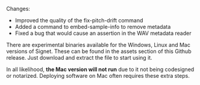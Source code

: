Changes:
- Improved the quality of the fix-pitch-drift command
- Added a command to embed-sample-info to remove metadata
- Fixed a bug that would cause an assertion in the WAV metadata reader

There are experimental binaries available for the Windows, Linux and Mac versions of Signet. These can be found in the assets section of this Github release. Just download and extract the file to start using it.

In all likelihood, **the Mac version will not run** due to it not being codesigned or notarized. Deploying software on Mac often requires these extra steps.